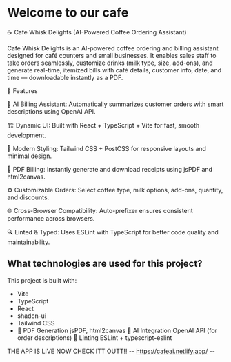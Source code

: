 # Welcome to our cafe
☕ Cafe Whisk Delights (AI-Powered Coffee Ordering Assistant)

Cafe Whisk Delights is an AI-powered coffee ordering and billing assistant designed for café counters and small businesses.
It enables sales staff to take orders seamlessly, customize drinks (milk type, size, add-ons), and generate real-time, itemized bills with café details, customer info, date, and time — downloadable instantly as a PDF.

🚀 Features

🧠 AI Billing Assistant: Automatically summarizes customer orders with smart descriptions using OpenAI API.

🏗️ Dynamic UI: Built with React + TypeScript + Vite for fast, smooth development.

💅 Modern Styling: Tailwind CSS + PostCSS for responsive layouts and minimal design.

🧾 PDF Billing: Instantly generate and download receipts using jsPDF and html2canvas.

⚙️ Customizable Orders: Select coffee type, milk options, add-ons, quantity, and discounts.

🌐 Cross-Browser Compatibility: Auto-prefixer ensures consistent performance across browsers.

🔍 Linted & Typed: Uses ESLint with TypeScript for better code quality and maintainability.


## What technologies are used for this project?

This project is built with:

- Vite
- TypeScript
- React
- shadcn-ui
- Tailwind CSS
- 📄 PDF Generation	jsPDF, html2canvas
🤖 AI Integration	OpenAI API (for order descriptions)
🔧 Linting	ESLint + typescript-eslint

THE APP IS LIVE NOW CHECK ITT OUTT!!
-- https://cafeai.netlify.app/ --

